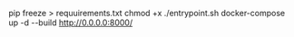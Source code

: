 pip freeze > requuirements.txt
chmod +x ./entrypoint.sh
docker-compose up -d --build
http://0.0.0.0:8000/